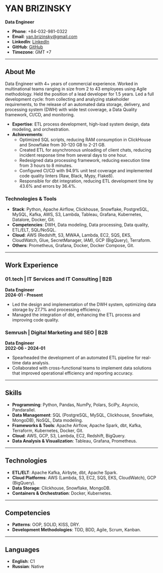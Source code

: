 # YAN BRIZINSKY
**Data Engineer**

- **Phone**: +84-032-981-0322  
- **Email**: yan.brizinsky@gmail.com  
- **LinkedIn**: [LinkedIn](your-linkedin-profile)  
- **GitHub**: [GitHub](your-github-profile)  
- **Timezone**: GMT +7

---

## About Me

Data Engineer with 4+ years of commercial experience. Worked in multinational teams ranging in size from 2 to 43 employees using Agile methodology. Held the position of a lead developer for 1.5 years. Led a full development cycle: from collecting and analyzing stakeholder requirements, to the release of an automated data storage, delivery, and processing system (DWH) with wide test coverage, a Data Quality framework, CI/CD, and monitoring.

- **Expertise**: ETL process development, high-load system design, data modeling, and orchestration.
- **Achievements**:  
  - Optimized SQL scripts, reducing RAM consumption in ClickHouse and Snowflake from 30-120 GB to 2-21 GB.
  - Created ETL for asynchronous unloading of client chats, reducing incident response time from several days to one hour.
  - Redesigned data processing framework, reducing execution time from 3 hours to 8 minutes.
  - Configured CI/CD with 94.9% unit test coverage and implemented code quality linters (Raw, Black, Mypy, Flake8).
  - Responsible for dbt integration, reducing ETL development time by 43.6% and errors by 36.4%.

### Technologies & Tools

- **Stack**: Python, Apache Airflow, Clickhouse, Snowflake, PostgreSQL, MySQL, Kafka, AWS, S3, Lambda, Tableau, Grafana, Kubernetes, Datalore, Docker, Git.
- **Competencies**: DWH, Data modeling, Data processing, Data quality, ETL/ELT, SQL/NoSQL.
- **Cloud**: AWS (Redshift, S3, MWAA, Lambda, EC2, SQS, EKS, CloudWatch, Glue, SecretManager, IAM), GCP (BigQuery), Terraform.
- **Others**: Prometheus, Grafana, Docker, Docker Compose, Git.

---

## Work Experience

### **01.tech** | IT Services and IT Consulting | B2B  
**Data Engineer**  
**2024-01 - Present**

- Led the design and implementation of the DWH system, optimizing data storage by 27.7% and processing efficiency.
- Managed the integration of dbt, enhancing the ETL process and improving code quality.

### **Semrush** | Digital Marketing and SEO | B2B  
**Data Engineer**  
**2022-06 - 2024-01**

- Spearheaded the development of an automated ETL pipeline for real-time data analysis.
- Collaborated with cross-functional teams to implement data solutions that improved operational efficiency and reporting accuracy.

---

## Skills

- **Programming**: Python, Pandas, NumPy, Polars, SciPy, Asyncio, Pandarallel.
- **Data Management**: SQL (PostgreSQL, MySQL, Clickhouse, Snowflake, MongoDB), NoSQL, Data modeling.
- **Frameworks & Tools**: Apache Airflow, Apache Spark, dbt, Kafka, Terraform, Kubernetes, Docker, Git.
- **Cloud**: AWS, GCP, S3, Lambda, EC2, Redshift, BigQuery.
- **Data Analysis & Visualization**: Tableau, Grafana, Prometheus.

---

## Technologies

- **ETL/ELT**: Apache Kafka, Airbyte, dbt, Apache Spark.
- **Cloud Platforms**: AWS (Lambda, S3, EC2, SQS, EKS, CloudWatch), GCP (BigQuery).
- **Data Storage**: Clickhouse, Snowflake, MongoDB.
- **Containers & Orchestration**: Docker, Kubernetes.

---

## Competencies

- **Patterns**: OOP, SOLID, KISS, DRY.
- **Development Methodologies**: TDD, BDD, Agile, Scrum, Kanban.

---

## Languages

- **English**: C1  
- **Russian**: Native
